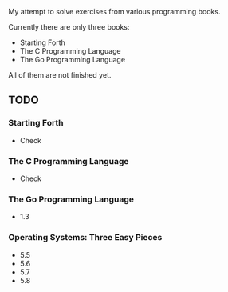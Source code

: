 My attempt to solve exercises from various programming books.

Currently there are only three books:
* Starting Forth
* The C Programming Language
* The Go Programming Language

All of them are not finished yet.

## TODO

### Starting Forth
* Check

### The C Programming Language
* Check

### The Go Programming Language
* 1.3

### Operating Systems: Three Easy Pieces
* 5.5
* 5.6
* 5.7
* 5.8
